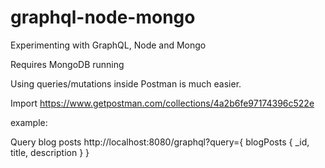 # graphql-node-mongo
Experimenting with GraphQL, Node and Mongo

Requires MongoDB running

Using queries/mutations inside Postman is much easier.

Import https://www.getpostman.com/collections/4a2b6fe97174396c522e

example:

Query blog posts
http://localhost:8080/graphql?query={ blogPosts { _id, title, description } }
